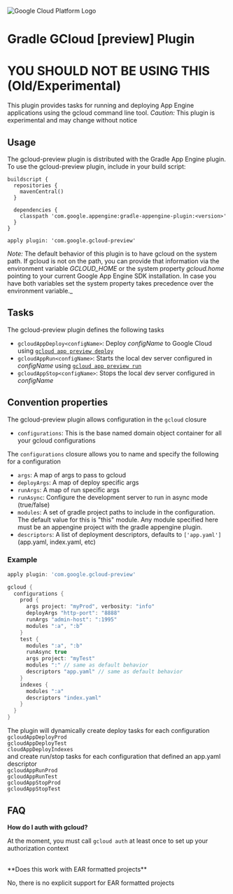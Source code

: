 ![Google Cloud Platform Logo](https://cloud.google.com/_static/images/gcp-logo.png)
# Gradle GCloud [preview] Plugin
# YOU SHOULD NOT BE USING THIS (Old/Experimental)

This plugin provides tasks for running and deploying App Engine applications using the gcloud command line tool.
*Caution:* This plugin is experimental and may change without notice

## Usage

The gcloud-preview plugin is distributed with the Gradle App Engine plugin.
To use the gcloud-preview plugin, include in your build script:
    
    buildscript {
      repositories {
        mavenCentral()
      }

      dependencies {
        classpath 'com.google.appengine:gradle-appengine-plugin:<version>'
      }
    }
    
    apply plugin: 'com.google.gcloud-preview'

*Note:* The default behavior of this plugin is to have gcloud on the system path. If gcloud is not on the path, you can
provide that information via the environment variable _GCLOUD\_HOME_ or the system property _gcloud.home_
pointing to your current Google App Engine SDK installation. In case you have both variables set the system property takes
precedence over the environment variable._


## Tasks

The gcloud-preview plugin defines the following tasks

* `gcloudAppDeploy<configName>`: Deploy *configName* to Google Cloud using [`gcloud app preview deploy`](https://cloud.google.com/sdk/gcloud/reference/preview/app/deploy)
* `gcloudAppRun<configName>`: Starts the local dev server configured in *configName* using [`gcloud app preview run`](https://cloud.google.com/sdk/gcloud/reference/preview/app/run)
* `gcloudAppStop<configName>`: Stops the local dev server configured in *configName*

## Convention properties

The gcloud-preview plugin allows configuration in the `gcloud` closure

* `configurations`: This is the base named domain object container for all your gcloud configurations

The `configurations` closure allows you to name and specify the following for a configuration

* `args`: A map of args to pass to gcloud
* `deployArgs`: A map of deploy specific args
* `runArgs`: A map of run specific args
* `runAsync`: Configure the development server to run in async mode (true/false)
* `modules`: A set of gradle project paths to include in the configuration. The default
   value for this is "this" module. Any module specified here must be an appengine
   project with the gradle appengine plugin.
* `descriptors`: A list of deployment descriptors, defaults to `['app.yaml']` (app.yaml, index.yaml, etc)

### Example

```gradle
apply plugin: 'com.google.gcloud-preview'

gcloud {
  configurations {
    prod {
      args project: "myProd", verbosity: "info"
      deployArgs "http-port": "8888"
      runArgs "admin-host": ":1995"
      modules ":a", ":b”
    }
    test {
      modules ":a", ":b"
      runAsync true
      args project: "myTest"
      modules ":" // same as default behavior
      descriptors "app.yaml" // same as default behavior
    }
    indexes {
      modules ":a"
      descriptors "index.yaml"
    }
  }
}
```

The plugin will dynamically create deploy tasks for each configuration <br/>
`gcloudAppDeployProd`<br/>
`gcloudAppDeployTest`<br/>
`cloudAppDeployIndexes` <br/>
and create run/stop tasks for each configuration that defined an app.yaml descriptor <br/>
`gcloudAppRunProd`<br/>
`gcloudAppRunTest`<br/>
`gcloudAppStopProd`<br/>
`gcloudAppStopTest`<br/>


## FAQ

**How do I auth with gcloud?**

At the moment, you must call `gcloud auth` at least once to set up your authorization context

<br/>
**Does this work with EAR formatted projects**

No, there is no explicit support for EAR formatted projects
